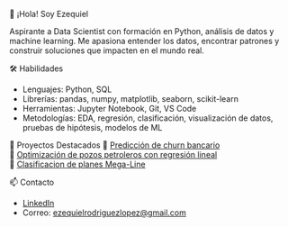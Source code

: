  👋 ¡Hola! Soy Ezequiel

Aspirante a Data Scientist con formación en Python, análisis de datos y machine learning. Me apasiona entender los datos, encontrar patrones y construir soluciones que impacten en el mundo real.

 🛠️ Habilidades
- Lenguajes: Python, SQL
- Librerías: pandas, numpy, matplotlib, seaborn, scikit-learn
- Herramientas: Jupyter Notebook, Git, VS Code
- Metodologías: EDA, regresión, clasificación, visualización de datos, pruebas de hipótesis, modelos de ML

 📁 Proyectos Destacados
🔹 [Predicción de churn bancario](https://github.com/zeke941/customer-churn-ml)  
🔹 [Optimización de pozos petroleros con regresión lineal](https://github.com/zeke941/oilygiant-linear-model)  
🔹 [Clasificacion de planes Mega-Line]([https://github.com/TUUSUARIO/games-sales-analysis](https://github.com/zeke941/megaline-ml-model))

 📫 Contacto
- [LinkedIn](www.linkedin.com/in/ezequiel-rodriguezlo)
- Correo: ezequielrodriguezlopez@gmail.com
